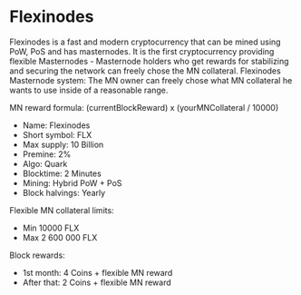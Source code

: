 # Flexinodes
Flexinodes is a fast and modern cryptocurrency that can be mined using PoW, PoS and has masternodes. It is the first cryptocurrency providing flexible Masternodes - Masternode holders who get rewards for stabilizing and securing the network can freely chose the MN collateral. Flexinodes Masternode system: The MN owner can freely chose what MN collateral he wants to use inside of a reasonable range.

MN reward formula: (currentBlockReward) x (yourMNCollateral / 10000)

* Name: Flexinodes 
* Short symbol: FLX 
* Max supply: 10 Billion 
* Premine: 2%
* Algo: Quark 
* Blocktime: 2 Minutes
* Mining: Hybrid PoW + PoS 
* Block halvings: Yearly

Flexible MN collateral limits:
* Min 10000 FLX
* Max 2 600 000 FLX 

Block rewards:

* 1st month: 4 Coins + flexible MN reward
* After that: 2 Coins + flexible MN reward 